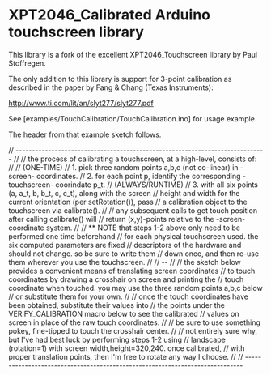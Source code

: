 # XPT2046_Calibrated Arduino touchscreen library

This library is a fork of the excellent XPT2046_Touchscreen library by Paul Stoffregen.

The only addition to this library is support for 3-point calibration as described in the paper by Fang & Chang (Texas Instruments):

http://www.ti.com/lit/an/slyt277/slyt277.pdf

See [examples/TouchCalibration/TouchCalibration.ino] for usage example.

The header from that example sketch follows.

// -----------------------------------------------------------------------------
//
// the process of calibrating a touchscreen, at a high-level, consists of:
//
// (ONE-TIME)
//   1. pick three random points a,b,c (not co-linear) in -screen- coordinates.
//   2. for each point p, identify the corresponding -touchscreen- coorindate p_t.
// (ALWAYS/RUNTIME)
//   3. with all six points (a, a_t, b, b_t, c, c_t), along with the screen
//      height and width for the current orientation (per setRotation()), pass
//      a calibration object to the touchscreen via calibrate().
//
// any subsequent calls to get touch position after calling calibrate() will
// return (x,y)-points relative to the -screen- coordinate system.
//
// ** NOTE that steps 1-2 above only need to be performed one time beforehand
// for each physical touchscreen used. the six computed parameters are fixed
// descriptors of the hardware and should not change. so be sure to write them
// down once, and then re-use them wherever you use the touchscreen.
//
// --
//
// the sketch below provides a convenient means of translating screen coordinates
// to touch coordinates by drawing a crosshair on screen and printing the
// touch coordinate when touched. you may use the three random points a,b,c below
// or substitute them for your own.
//
// once the touch coordinates have been obtained, substitute their values into
// the points under the VERIFY_CALIBRATION macro below to see the calibrated
// values on screen in place of the raw touch coordinates.
//
// be sure to use something pokey, fine-tipped to touch the crosshair center.
//
// not entirely sure why, but I've had best luck by performing steps 1-2 using
// landscape (rotation=1) with screen width,height=320,240. once calibrated,
// with proper translation points, then I'm free to rotate any way I choose.
//
// -----------------------------------------------------------------------------

